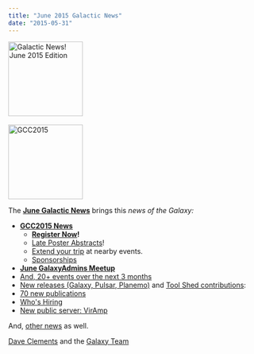 ```yaml
---
title: "June 2015 Galactic News"
date: "2015-05-31"
---
```

<div class='right'>
<a href='/galaxy-updates/2015-06/'><img src="/images/logos/GalaxyUpdate200.png" alt="Galactic News! June 2015 Edition" width=150 /></a><br /><br />
<a href='/galaxy-updates/2015-06/#gcc2015-4-8-july-norwich-uk'><img src="/images/logos/GCC2015LogoWide600.png" alt="GCC2015" width="150" /></a><br />
</div>

The **[June Galactic News](/galaxy-updates/2015-06/)** brings this *news of the Galaxy:*

* **[GCC2015 News](/galaxy-updates/2015-06/#gcc2015-4-8-july-norwich-uk)**
    * **[Register Now](/galaxy-updates/2015-06/#registration-is-open)!**
    * [Late Poster Abstracts](/galaxy-updates/2015-06/#late-poster-abstracts)!
    * [Extend your trip](/galaxy-updates/2015-06/#other-events-near-gcc2015) at nearby events.
    * [Sponsorships](/galaxy-updates/2015-06/#gcc2015-sponsorships)
* **[June GalaxyAdmins Meetup](/galaxy-updates/2015-06/#june-galaxyadmins-meetup)**
* [And, 20+ events over the next 3 months](/galaxy-updates/2015-06/#other-events)
* [New releases (Galaxy, Pulsar, Planemo)](/galaxy-updates/2015-06/#releases) and [Tool Shed contributions](/galaxy-updates/2015-06/#toolshed-contributions):
* [70 new publications](/galaxy-updates/2015-06/#new-papers)
* [Who's Hiring](/galaxy-updates/2015-06/#whos-hiring)
* [New public server: VirAmp](/galaxy-updates/2015-06/#new-public-galaxy-servers)

And, [other news](/galaxy-updates/2015-06/#other-news) as well.

[Dave Clements](/people/dave-clements/) and the [Galaxy Team](/galaxy-team/)

